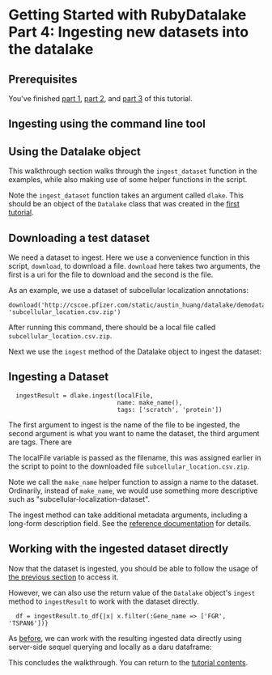 # Getting Started with RubyDatalake Part 4: Ingesting new datasets into the datalake

## Prerequisites

You've finished [part 1](ruby_tutorial1.md), [part 2](ruby_tutorial2.md),
and [part 3](ruby_tutorial3.md) of this tutorial.

## Ingesting using the command line tool

## Using the Datalake object

This walkthrough section walks through the `ingest_dataset` function in the
examples, while also making use of some helper functions in the script.

Note the `ingest_dataset` function takes an argument called `dlake`. This should
be an object of the `Datalake` class that was created in
the [first tutorial](ruby_tutorial1.md).

## Downloading a test dataset

We need a dataset to ingest. Here we use a convenience function in this script, `download`, to download a file. `download` here takes two arguments, the first is a uri for the file to download and the second is the file. 

As an example, we use a dataset of subcellular localization annotations:

```
download('http://cscoe.pfizer.com/static/austin_huang/datalake/demodata/subcellular_location.csv.zip', 'subcellular_location.csv.zip')
```

After running this command, there should be a local file called
`subcellular_location.csv.zip`.

Next we use the `ingest` method of the Datalake object to ingest the dataset:

## Ingesting a Dataset

```
  ingestResult = dlake.ingest(localFile,
                              name: make_name(),
                              tags: ['scratch', 'protein'])
```

The first argument to ingest is the name of the file to be ingested, the second
argument is what you want to name the dataset, the third argument are tags.
There are 

The localFile variable is passed as the filename, this was assigned earlier in
the script to point to the downloaded file `subcellular_location.csv.zip`.

Note we call the `make_name` helper function to assign a name to the dataset.
Ordinarily, instead of `make_name`, we would use something more descriptive such
as "subcellular-localization-dataset".

The ingest method can take additional metadata arguments, including a long-form
description field. See the [reference documentation][refdoc] for details.

## Working with the ingested dataset directly

Now that the dataset is ingested, you should be able to follow the usage of
[the previous section](ruby_tutorial3.md) to access it.

However, we can also use the return value of the `Datalake` object's `ingest`
method to `ingestResult` to work with the dataset directly.

```
  df = ingestResult.to_df{|x| x.filter(:Gene_name => ['FGR', 'TSPAN6'])}
```

As [before](ruby_tutorial3.md), we can work with the resulting ingested data
directly using server-side sequel querying and locally as a daru dataframe:

This concludes the walkthrough. You can return to
the [tutorial contents](ruby_tutorials.md).

[refdoc]: https://github.com/tweag/datalake/tree/master/RubyDatalake/README.md
